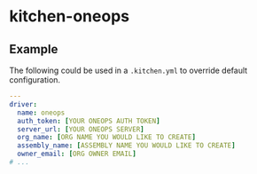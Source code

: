 # kitchen-oneops

## Example

The following could be used in a `.kitchen.yml` to override default configuration.

```yaml
---
driver:
  name: oneops
  auth_token: [YOUR ONEOPS AUTH TOKEN]
  server_url: [YOUR ONEOPS SERVER]
  org_name: [ORG NAME YOU WOULD LIKE TO CREATE]
  assembly_name: [ASSEMBLY NAME YOU WOULD LIKE TO CREATE]
  owner_email: [ORG OWNER EMAIL]
# ...
```

